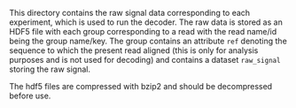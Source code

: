 This directory contains the raw signal data corresponding to each experiment, which is used to run the decoder. 
The raw data is stored as an HDF5 file with each group corresponding to a read with the read name/id being the group name/key. 
The group contains an attribute `ref` denoting the sequence to which the present read aligned
(this is only for analysis purposes and is not used for decoding) and 
contains a dataset `raw_signal` storing the raw signal.

The hdf5 files are compressed with bzip2 and should be decompressed before use.
